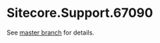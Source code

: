 # Sitecore.Support.67090

See [master branch](https://github.com/sitecoresupport/Sitecore.Support.67090) for details.